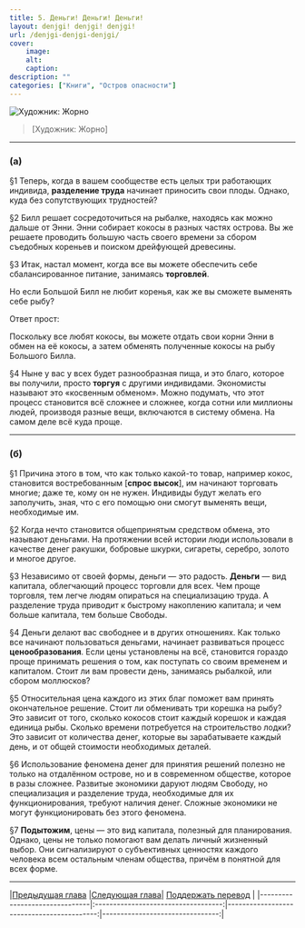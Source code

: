 ```yaml
---
title: 5. Деньги! Деньги! Деньги!
layout: denjgi! denjgi! denjgi!
url: /denjgi-denjgi-denjgi/
cover:
    image:
    alt: 
    caption: 
description: ""
categories: ["Книги", "Остров опасности"]
---
```


![Художник: Жорно](/img/books/antologiya-anarho-kapitalizma/4.jpg "")
>[Художник: Жорно]

-----

### <h3>(а)</h3>

§1 Теперь, когда в вашем сообществе есть целых три работающих индивида, **разделение труда** начинает приносить свои плоды. Однако, куда без сопутствующих трудностей?

§2 Билл решает сосредоточиться на рыбалке, находясь как можно дальше от Энни. Энни собирает кокосы в разных частях острова. Вы же решаете проводить большую часть своего времени за сбором съедобных кореньев и поиском дрейфующей древесины.

§3 Итак, настал момент, когда все вы можете обеспечить себе сбалансированное питание, занимаясь **торговлей**.

Но если Большой Билл не любит коренья, как же вы сможете выменять себе рыбу?

Ответ прост:

Поскольку все любят кокосы, вы можете отдать свои корни Энни в обмен на её кокосы, а затем обменять полученные кокосы на рыбу Большого Билла.

§4 Ныне у вас у всех будет разнообразная пища, и это благо, которое вы получили, просто **торгуя** с другими индивидами. Экономисты называют это «косвенным обменом». Можно подумать, что этот процесс становится всё сложнее и сложнее, когда сотни или миллионы людей, производя разные вещи, включаются в систему обмена. На самом деле всё куда проще.

-----

### <h3>(б)</h3>

§1 Причина этого в том, что как только какой-то товар, например кокос, становится востребованным [**спрос высок**], им начинают торговать многие; даже те, кому он не нужен. Индивиды будут желать его заполучить, зная, что с его помощью они смогут выменять вещи, необходимые им.

§2 Когда нечто становится общепринятым средством обмена, это называют деньгами. На протяжении всей истории люди использовали в качестве денег ракушки, бобровые шкурки, сигареты, серебро, золото и многое другое.

§3 Независимо от своей формы, деньги — это радость. **Деньги** — вид капитала, облегчающий процесс торговли для всех. Чем проще торговля, тем легче людям опираться на специализацию труда. А разделение труда приводит к быстрому накоплению капитала; и чем больше капитала, тем больше Свободы.

§4 Деньги делают вас свободнее и в других отношениях. Как только все начинают пользоваться деньгами, начинает развиваться процесс **ценообразования**. Если цены установлены на всё, становится гораздо проще принимать решения о том, как поступать со своим временем и капиталом. Стоит ли вам провести день, занимаясь рыбалкой, или сбором моллюсков?

§5 Относительная цена каждого из этих благ поможет вам принять окончательное решение. Стоит ли обменивать три корешка на рыбу? Это зависит от того, сколько кокосов стоит каждый корешок и каждая единица рыбы. Сколько времени потребуется на строительство лодки? Это зависит от количества денег, которые вы зарабатываете каждый день, и от общей стоимости необходимых деталей.

§6 Использование феномена денег для принятия решений полезно не только на отдалённом острове, но и в современном обществе, которое в разы сложнее. Развитые экономики даруют людям Свободу, но специализация и разделение труда, необходимые для их функционирования, требуют наличия денег. Сложные экономики не могут функционировать без этого феномена.

§7 **Подытожим**, цены — это вид капитала, полезный для планирования. Однако, цены не только помогают вам делать личный жизненный выбор. Они сигнализируют о субъективных ценностях каждого человека всем остальным членам общества, причём в понятной для всех форме.


-----

|[Предыдущая глава](/nasilie-i-retribuciya/) |[Следующая глава](/emergenciya-rynka-neizbezhna/)| [Поддержать перевод](/0-ostrov-opasnosti/#h3поддержать-работуh3)    |
|-------------------------------|:-----------------------------------:|------------------------------------------:|--------------------------------:|